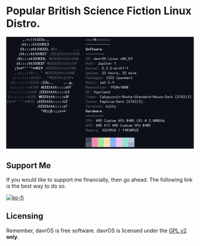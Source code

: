 # Popular British Science Fiction Linux Distro.

![neofetch output](https://github.com/davrOS-Linux/davrOS/blob/main/images/showcase/neofetch_v3.png?raw=true)

## Support Me
If you would like to support me financially, then go ahead. The following link is the best way to do so.

[![ko-fi](https://ko-fi.com/img/githubbutton_sm.svg)](https://ko-fi.com/W7W8DSYQB)


## Licensing
Remember, davrOS is free software.
davrOS is licensed under the [GPL v2](https://www.gnu.org/licenses/old-licenses/gpl-2.0.html) <b>only</b>.

